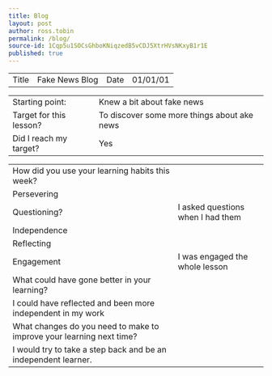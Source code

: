 ```yaml
---
title: Blog
layout: post
author: ross.tobin
permalink: /blog/
source-id: 1Cqp5u1SOCsGhboKNiqzedB5vCDJ5XtrHVsNKxyB1r1E
published: true
---
```

<table>
  <tr>
    <td>Title</td>
    <td>Fake News Blog</td>
    <td>Date</td>
    <td>01/01/01</td>
  </tr>
</table>


<table>
  <tr>
    <td>Starting point:</td>
    <td>Knew a bit about fake news</td>
  </tr>
  <tr>
    <td>Target for this lesson?</td>
    <td>To discover some more things about ake news</td>
  </tr>
  <tr>
    <td>Did I reach my target? </td>
    <td>Yes</td>
  </tr>
</table>


<table>
  <tr>
    <td>How did you use your learning habits this week?</td>
    <td></td>
  </tr>
  <tr>
    <td>Persevering</td>
    <td></td>
  </tr>
  <tr>
    <td>Questioning?</td>
    <td>I asked questions when I had them</td>
  </tr>
  <tr>
    <td>Independence</td>
    <td></td>
  </tr>
  <tr>
    <td>Reflecting</td>
    <td></td>
  </tr>
  <tr>
    <td>Engagement</td>
    <td>I was engaged the whole lesson</td>
  </tr>
  <tr>
    <td>What could have gone better in your learning?</td>
    <td></td>
  </tr>
  <tr>
    <td>I could have reflected and been more independent in my work</td>
    <td></td>
  </tr>
  <tr>
    <td>What changes do you need to make to improve your learning next time?</td>
    <td></td>
  </tr>
  <tr>
    <td>I would try to take a step back and be an independent learner.</td>
    <td></td>
  </tr>
</table>



